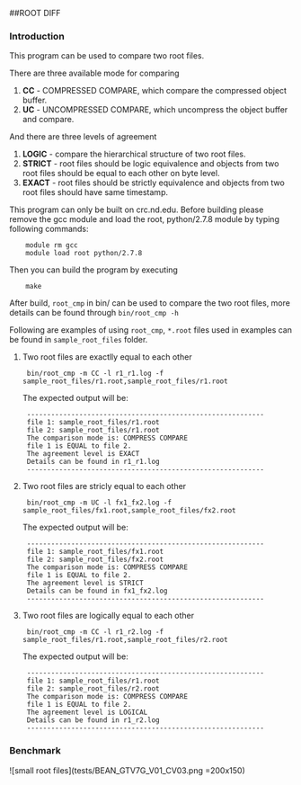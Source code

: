 ##ROOT DIFF

### Introduction

This program can be used to compare two root files.

There are three available mode for comparing

1. **CC** - COMPRESSED COMPARE, which compare the compressed object buffer.
2. **UC** - UNCOMPRESSED COMPARE, which uncompress the object buffer and compare. 
 
And there are three levels of agreement  

1. **LOGIC** - compare the hierarchical structure of two root files.
2. **STRICT** - root files should be logic equivalence and objects from 
two root files should be equal to each other on byte level.
3. **EXACT** - root files should be strictly equivalence and objects from 
two root files should have same timestamp.

This program can only be built on crc.nd.edu.
Before building please remove the gcc module and load the 
root, python/2.7.8 module by typing following commands:

        module rm gcc
        module load root python/2.7.8

Then you can build the program by executing

        make

After build, `root_cmp` in bin/ can be used to compare the 
two root files, more details can be found through `bin/root_cmp -h`

Following are examples of using `root_cmp`, `*.root` files used in 
examples can be found in `sample_root_files` folder.

1. Two root files are exactlly equal to each other 

        bin/root_cmp -m CC -l r1_r1.log -f sample_root_files/r1.root,sample_root_files/r1.root
    
    The expected output will be:
        
        -----------------------------------------------------------
        file 1: sample_root_files/r1.root
        file 2: sample_root_files/r1.root
        The comparison mode is: COMPRESS COMPARE
        file 1 is EQUAL to file 2.
        The agreement level is EXACT
        Details can be found in r1_r1.log
        -----------------------------------------------------------

2. Two root files are stricly equal to each other

        bin/root_cmp -m UC -l fx1_fx2.log -f sample_root_files/fx1.root,sample_root_files/fx2.root

    The expected output will be:
       
        -----------------------------------------------------------
        file 1: sample_root_files/fx1.root
        file 2: sample_root_files/fx2.root
        The comparison mode is: COMPRESS COMPARE
        file 1 is EQUAL to file 2.
        The agreement level is STRICT
        Details can be found in fx1_fx2.log
        -----------------------------------------------------------
                         
3. Two root files are logically equal to each other

        bin/root_cmp -m CC -l r1_r2.log -f sample_root_files/r1.root,sample_root_files/r2.root

    The expected output will be:

        -----------------------------------------------------------
        file 1: sample_root_files/r1.root
        file 2: sample_root_files/r2.root
        The comparison mode is: COMPRESS COMPARE
        file 1 is EQUAL to file 2.
        The agreement level is LOGICAL
        Details can be found in r1_r2.log
        -----------------------------------------------------------

### Benchmark

![small root files](tests/BEAN_GTV7G_V01_CV03.png =200x150)

